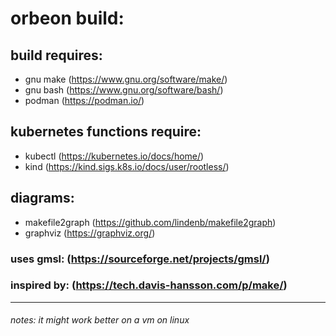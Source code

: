 # orbeon build: #

## build requires:  ##
- gnu make (https://www.gnu.org/software/make/)
- gnu bash (https://www.gnu.org/software/bash/)
- podman   (https://podman.io/)
## kubernetes functions require: ##
- kubectl  (https://kubernetes.io/docs/home/)
- kind     (https://kind.sigs.k8s.io/docs/user/rootless/)
## diagrams: ##
- makefile2graph (https://github.com/lindenb/makefile2graph)
- graphviz (https://graphviz.org/)
### uses gmsl: (https://sourceforge.net/projects/gmsl/) ###
### inspired by: (https://tech.davis-hansson.com/p/make/) ###
-----

###### notes: it might work better on a vm on linux ######
